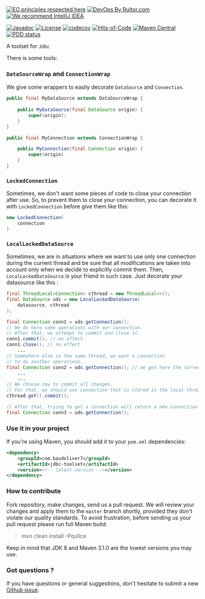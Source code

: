[![EO principles respected here](https://www.elegantobjects.org/badge.svg)](https://www.elegantobjects.org)
[![DevOps By Rultor.com](http://www.rultor.com/b/baudoliver7/jdbc-toolset)](http://www.rultor.com/p/baudoliver7/jdbc-toolset)
[![We recommend IntelliJ IDEA](https://www.elegantobjects.org/intellij-idea.svg)](https://www.jetbrains.com/idea/)

[![Javadoc](http://www.javadoc.io/badge/com.baudoliver7/jdbc-toolset.svg)](http://www.javadoc.io/doc/com.baudoliver7/jdbc-toolset)
[![License](https://img.shields.io/badge/license-MIT-green.svg)](https://github.com/baudoliver7/jdbc-toolset/blob/master/LICENSE.txt)
[![codecov](https://codecov.io/gh/baudoliver7/jdbc-toolset/branch/master/graph/badge.svg)](https://codecov.io/gh/baudoliver7/jdbc-toolset)
[![Hits-of-Code](https://hitsofcode.com/github/baudoliver7/jdbc-toolset)](https://hitsofcode.com/view/github/baudoliver7/jdbc-toolset)
[![Maven Central](https://img.shields.io/maven-central/v/com.baudoliver7/jdbc-toolset.svg)](https://maven-badges.herokuapp.com/maven-central/com.baudoliver7/jdbc-toolset)
[![PDD status](http://www.0pdd.com/svg?name=baudoliver7/jdbc-toolset)](http://www.0pdd.com/p?name=baudoliver7/jdbc-toolset)

A toolset for `Jdbc`

There is some tools:

### `DataSourceWrap` and `ConnectionWrap`

We give some wrappers to easily decorate `DataSource` and `Connection`.

```java
public final MyDataSource extends DataSourceWrap {
    
    public MyDataSource(final DataSource origin) {
        super(origin);
    }
}

public final MyConnection extends ConnectionWrap {

    public MyConnection(final Connection origin) {
        super(origin)
    }
}
``` 
### `LockedConnection`

Sometimes, we don't want some pieces of code to close your connection after use. So, to prevent
them to close your connection, you can decorate it with `LockedConnection` before give them
like this:

```java
new LockedConnection(
    connection
)
```
### `LocalLockedDataSource`

Sometimes, we are in situations where we want to use only one connection during the current thread
and be sure that all modifications are taken into account only when we decide to explicitly commit
them. Then, `LocalLockedDataSource` is your friend in such case. Just decorate your datasource like
this :

```java
final ThreadLocal<Connection> cthread = new ThreadLocal<>();
final DataSource uds = new LocalLockedDataSource(
    datasource, cthread
);

final Connection conn1 = uds.getConnection();
// We do here some operations with our connection.
// After that, we attempt to commit and close it.
conn1.commit(); // no effect
conn1.close(); // no effect
    ...
// Somewhere else in the same thread, we want a connection
// to do another operations.
final Connection conn2 = uds.getConnection(); // we get here the current connection
    ...
    ...
// We choose now to commit all changes.
// For that, we should use connection that is stored in the local thread `cthread`.
cthread.get().commit();

// After that, trying to get a connection will return a new connection for the current thread.
final Connection conn3 = uds.getConnection();
```

### Use it in your project

If you're using Maven, you should add it to your <code>pom.xml</code> dependencies:

```xml
<dependency>
    <groupId>com.baudoliver7</groupId>
    <artifactId>jdbc-toolset</artifactId>
    <version><!-- latest version --></version>
</dependency>
``` 

### How to contribute

Fork repository, make changes, send us a pull request. We will review
your changes and apply them to the `master` branch shortly, provided
they don't violate our quality standards. To avoid frustration, before
sending us your pull request please run full Maven build:

> mvn clean install -Pqulice

Keep in mind that JDK 8 and Maven 3.1.0 are the lowest versions you may use.

### Got questions ?

If you have questions or general suggestions, don't hesitate to submit
a new [Github issue](https://github.com/baudoliver7/jdbc-toolset/issues/new).